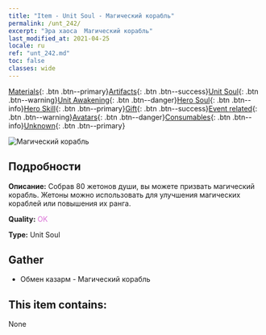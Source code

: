 ```yaml
---
title: "Item - Unit Soul - Магический корабль"
permalink: /unt_242/
excerpt: "Эра хаоса  Магический корабль"
last_modified_at: 2021-04-25
locale: ru
ref: "unt_242.md"
toc: false
classes: wide
---
```

 [Materials](/ItemsRU/){: .btn .btn--primary}[Artifacts](/ItemsRU/Artifacts/){: .btn .btn--success}[Unit Soul](/ItemsRU/UnitSoul/){: .btn .btn--warning}[Unit Awakening](/ItemsRU/UnitAwakening/){: .btn .btn--danger}[Hero Soul](/ItemsRU/HeroSoul/){: .btn .btn--info}[Hero Skill](/ItemsRU/HeroSkill/){: .btn .btn--primary}[Gift](/ItemsRU/Gift/){: .btn .btn--success}[Event related](/ItemsRU/Events/){: .btn .btn--warning}[Avatars](/ItemsRU/Avatars/){: .btn .btn--danger}[Consumables](/ItemsRU/Consumables/){: .btn .btn--info}[Unknown](/ItemsRU/Unknown/){: .btn .btn--primary}

 ![Магический корабль](/images/u/ti_reqiqiu.jpg)

## Подробности
 **Описание:** Собрав 80 жетонов души, вы можете призвать магический корабль. Жетоны можно использовать для улучшения магических кораблей или повышения их ранга.

 **Quality:** <span style="color: #DA70D6">OK</span>

 **Type:** Unit Soul

## Gather

*    Обмен казарм - Магический корабль 

## This item contains:

  None

